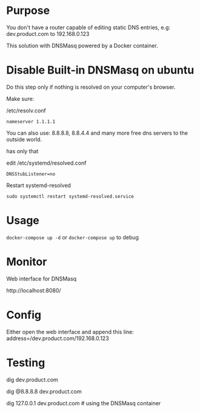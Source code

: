 # Purpose

You don't have a router capable of editing static DNS entries, e.g:
dev.product.com to 192.168.0.123

This solution with DNSMasq powered by a Docker container.


# Disable Built-in DNSMasq on ubuntu

Do this step only if nothing is resolved on your computer's browser.

Make sure:

/etc/resolv.conf


```
nameserver 1.1.1.1
```

You can also use: 8.8.8.8, 8.8.4.4 and many more free dns servers to the outside world.


has only that

edit /etc/systemd/resolved.conf

```
DNSStubListener=no
```

Restart systemd-resolved


```
sudo systemctl restart systemd-resolved.service
```


# Usage

```docker-compose up -d``` or ```docker-compose up``` to debug


# Monitor

Web interface for DNSMasq

http://localhost:8080/


# Config

Either open the web interface and append this line:
address=/dev.product.com/192.168.0.123


# Testing

dig dev.product.com

dig @8.8.8.8 dev.product.com

dig 127.0.0.1 dev.product.com # using the DNSMasq container
